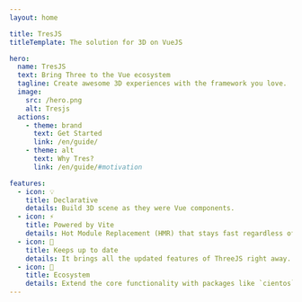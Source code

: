 ```yaml
---
layout: home

title: TresJS
titleTemplate: The solution for 3D on VueJS

hero:
  name: TresJS
  text: Bring Three to the Vue ecosystem
  tagline: Create awesome 3D experiences with the framework you love.
  image:
    src: /hero.png
    alt: Tresjs
  actions:
    - theme: brand
      text: Get Started
      link: /en/guide/
    - theme: alt
      text: Why Tres?
      link: /en/guide/#motivation

features:
  - icon: 💡
    title: Declarative
    details: Build 3D scene as they were Vue components.
  - icon: ⚡️
    title: Powered by Vite
    details: Hot Module Replacement (HMR) that stays fast regardless of app size.
  - icon: 🥰
    title: Keeps up to date
    details: It brings all the updated features of ThreeJS right away.
  - icon: 🌳
    title: Ecosystem
    details: Extend the core functionality with packages like `cientos` and `postprocessing`. Or add your own.
---
```

